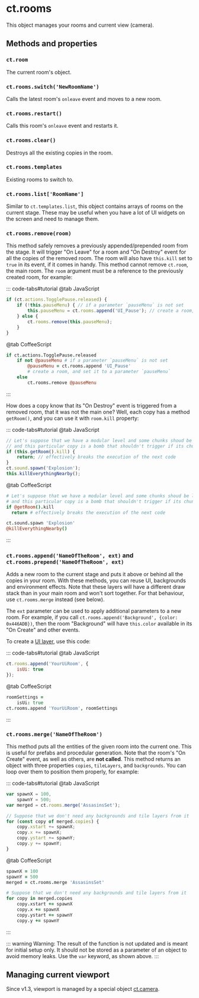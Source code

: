 # ct.rooms

This object manages your rooms and current view (camera).

## Methods and properties

### `ct.room`

The current room's object.

### `ct.rooms.switch('NewRoomName')`

Calls the latest room's `onleave` event and moves to a new room.

### `ct.rooms.restart()`

Calls this room's `onleave` event and restarts it.

### `ct.rooms.clear()`

Destroys all the existing copies in the room.

### `ct.rooms.templates`

Existing rooms to switch to.

### `ct.rooms.list['RoomName']`

Similar to `ct.templates.list`, this object contains arrays of rooms on the current stage. These may be useful when you have a lot of UI widgets on the screen and need to manage them.

### `ct.rooms.remove(room)`

This method safely removes a previously appended/prepended room from the stage. It will trigger "On Leave" for a room and "On Destroy" event for all the copies of the removed room. The room will also have `this.kill` set to `true` in its event, if it comes in handy. This method cannot remove `ct.room`, the main room. The `room` argument must be a reference to the previously created room, for example:

::: code-tabs#tutorial
@tab JavaScript
```js Creating a pause menu by using a UI room
if (ct.actions.TogglePause.released) {
    if (!this.pauseMenu) { // if a parameter `pauseMenu` is not set
        this.pauseMenu = ct.rooms.append('UI_Pause'); // create a room, and set it to a parameter `pauseMenu`
    } else {
        ct.rooms.remove(this.pauseMenu);
    }
}
```
@tab CoffeeScript
```coffee
if ct.actions.TogglePause.released
    if not @pauseMenu # if a parameter `pauseMenu` is not set
        @pauseMenu = ct.rooms.append 'UI_Pause'
        # create a room, and set it to a parameter `pauseMenu`
    else
        ct.rooms.remove @pauseMenu
```
:::

How does a copy know that its "On Destroy" event is triggered from a removed room, that it was not the main one? Well, each copy has a method `getRoom()`, and you can use it with `room.kill` property:

::: code-tabs#tutorial
@tab JavaScript
```js
// Let's suppose that we have a modular level and some chunks shoud be loaded/unloaded dynamically,
// and this particular copy is a bomb that shouldn't trigger if its chunk is unloaded.
if (this.getRoom().kill) {
    return; // effectively breaks the execution of the next code
}
ct.sound.spawn('Explosion');
this.killEverythingNearby();
```
@tab CoffeeScript
```coffee
# Let's suppose that we have a modular level and some chunks shoud be loaded/unloaded dynamically,
# and this particular copy is a bomb that shouldn't trigger if its chunk is unloaded.
if @getRoom().kill
  return # effectively breaks the execution of the next code

ct.sound.spawn 'Explosion'
@killEverythingNearby()
```
:::

### `ct.rooms.append('NameOfTheRoom', ext)` and `ct.rooms.prepend('NameOfTheRoom', ext)`

Adds a new room to the current stage and puts it above or behind all the copies in your room. With these methods, you can reuse UI, backgrounds and environment effects. Note that these layers will have a different draw stack than in your main room and won't sort together. For that behaviour, use `ct.rooms.merge` instead (see below).

The `ext` parameter can be used to apply additional parameters to a new room. For example, if you call `ct.rooms.append('Background', {color: 0x446ADB})`, then the room "Background" will have `this.color` available in its "On Create" and other events.

To create a [UI layer](/tips-n-tricks/game-and-uiks/game-and-ui-coordinates.html), use this code:

::: code-tabs#tutorial
@tab JavaScript
```js
ct.rooms.append('YourUiRoom', {
    isUi: true
});
```
@tab CoffeeScript
```coffee
roomSettings =
    isUi: true
ct.rooms.append 'YourUiRoom', roomSettings
```
:::

### `ct.rooms.merge('NameOfTheRoom')`

This method puts all the entities of the given room into the current one. This is useful for prefabs and procedular generation. Note that the room's "On Create" event, as well as others, are **not called**. This method returns an object with three properties `copies`, `tileLayers`, and `backgrounds`. You can loop over them to position them properly, for example:

::: code-tabs#tutorial
@tab JavaScript
```js
var spawnX = 100,
    spawnY = 500;
var merged = ct.rooms.merge('AssasinsSet');

// Suppose that we don't need any backgrounds and tile layers from it
for (const copy of merged.copies) {
    copy.xstart += spawnX;
    copy.x += spawnX;
    copy.ystart += spawnY;
    copy.y += spawnY;
}
```
@tab CoffeeScript
```coffee
spawnX = 100
spawnY = 500
merged = ct.rooms.merge 'AssasinsSet'

# Suppose that we don't need any backgrounds and tile layers from it
for copy in merged.copies
    copy.xstart += spawnX
    copy.x += spawnX
    copy.ystart += spawnY
    copy.y += spawnY
```
:::

::: warning Warning:
The result of the function is not updated and is meant for initial setup only. It should not be stored as a parameter of an object to avoid memory leaks. Use the `var` keyword, as shown above.
:::

## Managing current viewport

Since v1.3, viewport is managed by a special object [ct.camera](/ct.camera.html).